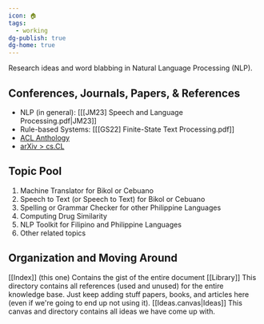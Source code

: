 ```yaml
---
icon: 🏠
tags:
  - working
dg-publish: true
dg-home: true
---
```

Research ideas and word blabbing in Natural Language Processing (NLP).

## Conferences, Journals, Papers, & References
- NLP (in general): [[[JM23] Speech and Language Processing.pdf|JM23]]
- Rule-based Systems: [[[GS22] Finite-State Text Processing.pdf]]
- [ACL Anthology](https://aclanthology.org/)
- [arXiv > cs.CL](https://arxiv.org/list/cs.CL/recent)
## Topic Pool
1. Machine Translator for Bikol or Cebuano
2. Speech to Text (or Speech to Text) for Bikol or Cebuano
3. Spelling or Grammar Checker for other Philippine Languages
4. Computing Drug Similarity
5. NLP Toolkit for Filipino and Philippine Languages
6. Other related topics
## Organization and Moving Around
[[Index]] (this one)
	Contains the gist of the entire document
[[Library]]
	This directory contains all references (used and unused) for the entire knowledge base. Just keep adding stuff papers, books, and articles here (even if we're going to end up not using it).
[[Ideas.canvas|Ideas]]
	This canvas and directory contains all ideas we have come up with.